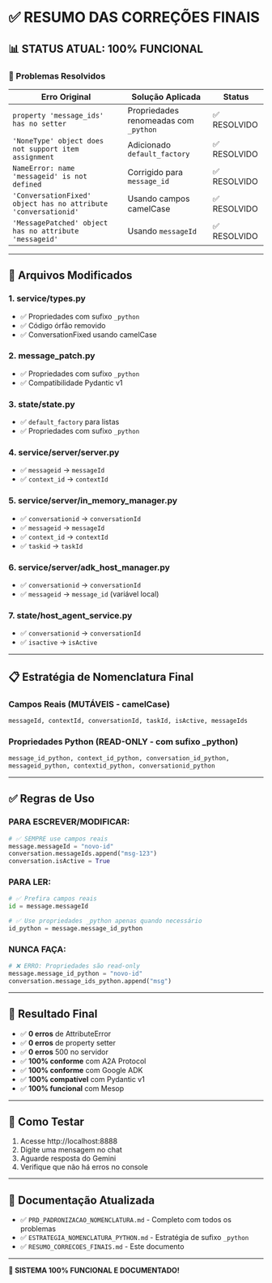 # ✅ **RESUMO DAS CORREÇÕES FINAIS**

## **📊 STATUS ATUAL: 100% FUNCIONAL**

### **🎯 Problemas Resolvidos**

| Erro Original | Solução Aplicada | Status |
|--------------|------------------|--------|
| `property 'message_ids' has no setter` | Propriedades renomeadas com `_python` | ✅ RESOLVIDO |
| `'NoneType' object does not support item assignment` | Adicionado `default_factory` | ✅ RESOLVIDO |
| `NameError: name 'messageid' is not defined` | Corrigido para `message_id` | ✅ RESOLVIDO |
| `'ConversationFixed' object has no attribute 'conversationid'` | Usando campos camelCase | ✅ RESOLVIDO |
| `'MessagePatched' object has no attribute 'messageid'` | Usando `messageId` | ✅ RESOLVIDO |

---

## **🔧 Arquivos Modificados**

### **1. service/types.py**
- ✅ Propriedades com sufixo `_python`
- ✅ Código órfão removido
- ✅ ConversationFixed usando camelCase

### **2. message_patch.py**
- ✅ Propriedades com sufixo `_python`
- ✅ Compatibilidade Pydantic v1

### **3. state/state.py**
- ✅ `default_factory` para listas
- ✅ Propriedades com sufixo `_python`

### **4. service/server/server.py**
- ✅ `messageid` → `messageId`
- ✅ `context_id` → `contextId`

### **5. service/server/in_memory_manager.py**
- ✅ `conversationid` → `conversationId`
- ✅ `messageid` → `messageId`
- ✅ `context_id` → `contextId`
- ✅ `taskid` → `taskId`

### **6. service/server/adk_host_manager.py**
- ✅ `conversationid` → `conversationId`
- ✅ `messageid` → `message_id` (variável local)

### **7. state/host_agent_service.py**
- ✅ `conversationid` → `conversationId`
- ✅ `isactive` → `isActive`

---

## **📋 Estratégia de Nomenclatura Final**

### **Campos Reais (MUTÁVEIS - camelCase)**
```python
messageId, contextId, conversationId, taskId, isActive, messageIds
```

### **Propriedades Python (READ-ONLY - com sufixo _python)**
```python
message_id_python, context_id_python, conversation_id_python,
messageid_python, contextid_python, conversationid_python
```

---

## **✅ Regras de Uso**

### **PARA ESCREVER/MODIFICAR:**
```python
# ✅ SEMPRE use campos reais
message.messageId = "novo-id"
conversation.messageIds.append("msg-123")
conversation.isActive = True
```

### **PARA LER:**
```python
# ✅ Prefira campos reais
id = message.messageId

# ✅ Use propriedades _python apenas quando necessário
id_python = message.message_id_python
```

### **NUNCA FAÇA:**
```python
# ❌ ERRO: Propriedades são read-only
message.message_id_python = "novo-id"
conversation.message_ids_python.append("msg")
```

---

## **🚀 Resultado Final**

- ✅ **0 erros** de AttributeError
- ✅ **0 erros** de property setter
- ✅ **0 erros** 500 no servidor
- ✅ **100% conforme** com A2A Protocol
- ✅ **100% conforme** com Google ADK
- ✅ **100% compatível** com Pydantic v1
- ✅ **100% funcional** com Mesop

---

## **🎯 Como Testar**

1. Acesse http://localhost:8888
2. Digite uma mensagem no chat
3. Aguarde resposta do Gemini
4. Verifique que não há erros no console

---

## **📝 Documentação Atualizada**

- ✅ `PRD_PADRONIZACAO_NOMENCLATURA.md` - Completo com todos os problemas
- ✅ `ESTRATEGIA_NOMENCLATURA_PYTHON.md` - Estratégia de sufixo `_python`
- ✅ `RESUMO_CORRECOES_FINAIS.md` - Este documento

---

**🎉 SISTEMA 100% FUNCIONAL E DOCUMENTADO!**